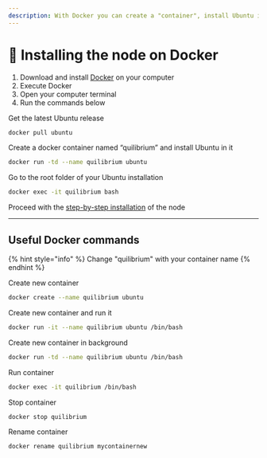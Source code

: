 ```yaml
---
description: With Docker you can create a "container", install Ubuntu in it and run a node
---
```


# 🐳 Installing the node on Docker

1. Download and install [Docker](https://www.docker.com/) on your computer
2. Execute Docker
3. Open your computer terminal
4. Run the commands below

Get the latest Ubuntu release

```bash
docker pull ubuntu
```

Create a docker container named “quilibrium” and install Ubuntu in it

```bash
docker run -td --name quilibrium ubuntu
```

Go to the root folder of your Ubuntu installation

```bash
docker exec -it quilibrium bash
```

Proceed with the [step-by-step installation](../node-step-by-step-installation.md) of the node

***

## Useful Docker commands

{% hint style="info" %}
Change "quilibrium" with your container name
{% endhint %}

Create new container

```bash
docker create --name quilibrium ubuntu
```

Create new container and run it

```bash
docker run -it --name quilibrium ubuntu /bin/bash
```

Create new container in background

```bash
docker run -td --name quilibrium ubuntu /bin/bash
```

Run container

```bash
docker exec -it quilibrium /bin/bash
```

Stop container

```bash
docker stop quilibrium
```

Rename container

```bash
docker rename quilibrium mycontainernew
```
